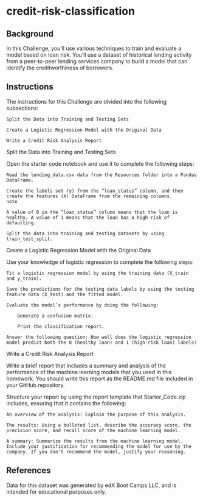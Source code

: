 # credit-risk-classification

## Background

In this Challenge, you’ll use various techniques to train and evaluate a model based on loan risk. You’ll use a dataset of historical lending activity from a peer-to-peer lending services company to build a model that can identify the creditworthiness of borrowers.

## Instructions

The instructions for this Challenge are divided into the following subsections:

    Split the Data into Training and Testing Sets

    Create a Logistic Regression Model with the Original Data

    Write a Credit Risk Analysis Report

Split the Data into Training and Testing Sets

Open the starter code notebook and use it to complete the following steps:

    Read the lending_data.csv data from the Resources folder into a Pandas DataFrame.

    Create the labels set (y) from the “loan_status” column, and then create the features (X) DataFrame from the remaining columns.
    note

    A value of 0 in the “loan_status” column means that the loan is healthy. A value of 1 means that the loan has a high risk of defaulting.

    Split the data into training and testing datasets by using train_test_split.

Create a Logistic Regression Model with the Original Data

Use your knowledge of logistic regression to complete the following steps:

    Fit a logistic regression model by using the training data (X_train and y_train).

    Save the predictions for the testing data labels by using the testing feature data (X_test) and the fitted model.

    Evaluate the model’s performance by doing the following:

        Generate a confusion matrix.

        Print the classification report.

    Answer the following question: How well does the logistic regression model predict both the 0 (healthy loan) and 1 (high-risk loan) labels?

Write a Credit Risk Analysis Report

Write a brief report that includes a summary and analysis of the performance of the machine learning models that you used in this homework. You should write this report as the README.md file included in your GitHub repository.

Structure your report by using the report template that Starter_Code.zip includes, ensuring that it contains the following:

    An overview of the analysis: Explain the purpose of this analysis.

    The results: Using a bulleted list, describe the accuracy score, the precision score, and recall score of the machine learning model.

    A summary: Summarize the results from the machine learning model. Include your justification for recommending the model for use by the company. If you don’t recommend the model, justify your reasoning.

## References

Data for this dataset was generated by edX Boot Camps LLC, and is intended for educational purposes only.
